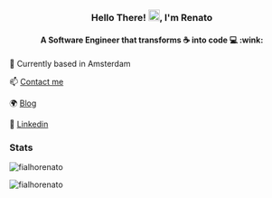 <h3 align="center">Hello There!  <img src="https://media.giphy.com/media/hvRJCLFzcasrR4ia7z/giphy.gif" width="20" height="20">, I'm Renato</h3>

<h4 align="center">A Software Engineer that transforms ☕ into code 💻 :wink:</h4>


  
  📍 Currently based in Amsterdam <img src="https://images.emojiterra.com/openmoji/v13.1/512px/1f1f3-1f1f1.png" width="15px">
  
  📫 [Contact me][contact-me]
  
  🌍 [Blog][website]
  
  💼 [Linkedin][linkedin]

### Stats
<p align="left"> <img src="https://komarev.com/ghpvc/?username=fialhorenato&label=Profile%20views&color=0e75b6&style=flat" alt="fialhorenato" /> </p>
<img align="center" src="https://github-readme-stats.vercel.app/api?username=fialhorenato&show_icons=true&locale=en&line_height=27" alt="fialhorenato" />

[website]: https://renatofialho.com
[linkedin]: https://www.linkedin.com/in/renatofialho
[contact-me]: https://www.renatofialho.com/contact/
[hotmart]: https://www.hotmart.com/


